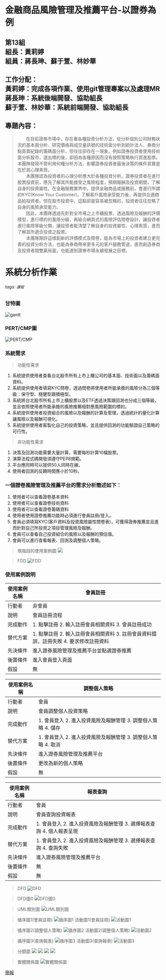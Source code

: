 # 金融商品風險管理及推薦平台-以證券為例
## 第13組 <br>組長：黃莉婷 <br>組員：蔣長珅、蘇于萱、林妙華
## 工作分配：<br>黃莉婷：完成各項作業、使用git管理專案以及處理MR <br>蔣長珅：系統後端開發、協助組長 <br>蘇于萱、林妙華：系統前端開發、協助組長
## 專題內容：
> &#160; &#160; &#160; &#160;在目前證券市場中，存在著各種投資分析方法，從分析個別公司財務狀況的基本面分析、研究價格與成交量訊號的技術面分析到統計法人、券商分點買賣紀錄的籌碼面分析，但往往卻存在一現象，例如證券投資者使用技術面分析股市，選出標的後，卻因為各種原因而沒有按照策略執行買進股票。本團隊發現不管利用何種分析方法，影響證券投資者最後決策的條件其實是在於其心理素質。<br>
　　本團隊認為投資者的心理分析應大於各種投資分析。證券投資者在進行股票投資前，應先了解其所能接受之風險程度，預期報酬及投資期間，了解自身的投資屬性。在金融服務業界中，提供金融商品或服務前，會進行所謂的KYC(Know Your Customer)，了解客戶風險承受能力後，再提供合適商品給投資者。但在股市投資中，這點卻是容易被忽略的，投資者往往忽略了自身的風險承受能力。<br>
　　因此，本團隊透過先針對全市場之上市櫃股票，透過風險及報酬的評價模型，進行標的的風險分級，再結合網頁式的風險評估問卷設計，讓投資者進行風險等級分類，讓投資者能清楚了解自身的投資屬性、心理素質，進而了解其所適合投資之股票。<br>
　　本團隊期許這樣創新的評價模式及問卷，能為市場上的投資者建立更完善的投資分析方法，也能為券商帶來更多元的客戶服務管道，進而創造券商及投資者間雙贏局面，也能達到證券市場永續發展之目標。


# 系統分析作業
###### tags: `課程`
### 甘特圖
![gantt](https://i.imgur.com/wVNKbIw.png)

### PERT/CMP圖
![PERT/CMP](https://i.imgur.com/mLcgSmQ.png)


### 系統需求
> 功能性需求
1. 系統提供使用者查看台北股市所有上市上櫃公司的基本面、技術面以及籌碼面資料。
2. 系統提供使用者填寫KYC問卷，透過問卷將使用者所能承擔的風險分為三個等級：保守型、穩健型跟積極型。
3. 系統將台北股市所有上市上櫃股票以及ETF透過決策跟回測也分成三個等級，並且依照使用者所能承擔的風險推薦相對應風險範圍的標的。
4. 系統提供使用者投資組合的風險以及報酬的計算及管理，透過統計的量化計算讓風險以及報酬可視化。
5. 系統提供使用者客製化自己的投資策略，並且提供回測的功能驗證自己策略的可行性。
> 非功能性需求
1. 決策及回測功能需要大量計算，需要每秒計算10檔股票。
2. 演算法程式碼開發須遵守PEP8規範。
3. 平台應同時可以提供50人同時在線。
4. 使用者回測的反饋時間應小於10秒。
### 一個證卷風險管理及推薦平台的需求分析簡述如下：
1. 使用者可以查看證卷基本資料
2. 使用者可以查看證卷技術資料
3. 使用者可以查看證卷籌碼資料
4. 使用者使用證卷推薦功能時必須進行會員註冊/登入。
5. 會員必須填寫KYC(客戶資料及投資風險屬性問卷表)，可獲得證券推薦並且進而針對自己所投資之項目管理風險及報酬。
6. 會員可以查看自己投資組合的風險以及報酬的預估值。
7. 會員可以進行查看報表、回測及調整個人策略。

> 現階段的使用案例圖
![](https://i.imgur.com/xKsi1lW.png)


> FDD
![FDD](https://i.imgur.com/KEIyesT.png)

### 使用案例說明
|使用案例名稱|會員註冊|
|--- |--- |
|行動者|非會員|
|說明|會員註冊流程|
|完成動作|1. 點擊註冊 2. 輸入註冊會員相關資料 3. 會員註冊成功|
|替代方案|1. 點擊註冊 2. 輸入註冊會員相關資料 3. 註冊會員資料錯誤，註冊失敗 4. 要求修改註冊資料|
|先決條件|進入證券風險管理及推薦平台並點選證券推薦|
|後置條件|進入會員登入頁面|
|假設|無|

|使用案例名稱|調整個人策略|
|--- |--- |
|行動者|會員|
|說明|會員調整個人投資策略|
|完成動作|1. 會員登入 2. 進入投資風險及報酬管理 3. 調整個人策略 4. 儲存|
|替代方案|1. 會員登入 2. 進入投資風險及報酬管理 3. 調整個人策略 4. 取消|
|先決條件|進入證券風險管理及推薦平台|
|後置條件|更改為新的個人策略|
|假設|無|

|使用案例名稱|報表查詢|
|--- |--- |
|行動者|會員|
|說明|會員查詢投資報表|
|完成動作|1. 會員登入 2. 進入投資風險及報酬管理 3. 選擇報表查詢 4. 個人報表呈現|
|替代方案|1. 會員登入 2. 進入投資風險及報酬管理 3. 選擇報表查詢 4. 查詢失敗|
|先決條件|進入證券風險管理及推薦平台|
|後置條件|無|
|假設|無|

> DFD
![DFD](https://i.imgur.com/FTVsjyW.jpg)

> DFD圖0
![DFD圖0](https://i.imgur.com/wp5S0Yc.jpg)


> UML類別圖
![UML類別圖](https://i.imgur.com/1owx1JA.png)

>循序圖1(會員註冊)
![循序圖1](https://i.imgur.com/Apsk5y9.png)
>活動圖1(會員註冊)
![活動圖1](https://i.imgur.com/yDupuok.png)

>循序圖2(調整個人策略)
![循序圖2](https://i.imgur.com/LkLmSgW.png)
>活動圖2(調整個人策略)
![活動圖2](https://i.imgur.com/ewCcV6I.png)


>循序圖3(查詢報表)
![循序圖3](https://i.imgur.com/LMsMpmC.jpg)
>活動圖3(查詢報表)
![活動圖3](https://i.imgur.com/RDqASNV.jpg)

>分鏡圖
![](https://i.imgur.com/ae1LEsS.jpg)
![](https://i.imgur.com/ETC2BYE.jpg)
![](https://i.imgur.com/HvdhXzU.jpg)
![](https://i.imgur.com/ujz1MQr.jpg)

>實體關係圖
![實體關係圖](https://i.imgur.com/JBmYcUO.jpg)

[簡報](https://docs.google.com/presentation/d/1RQt9ha52jJRm8NVxR3eTvQPPMSDDy03g/edit#slide=id.p3)








